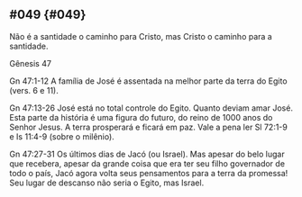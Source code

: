 ## #049 {#049}

Não é a santidade o caminho para Cristo, mas Cristo o caminho para a santidade.

Gênesis 47

Gn 47:1-12 A família de José é assentada na melhor parte da terra do Egito (vers. 6 e 11).

Gn 47:13-26 José está no total controle do Egito. Quanto deviam amar José. Esta parte da história é uma figura do futuro, do reino de 1000 anos do Senhor Jesus. A terra prosperará e ficará em paz. Vale a pena ler Sl 72:1-9 e Is 11:4-9 (sobre o milênio).

Gn 47:27-31 Os últimos dias de Jacó (ou Israel). Mas apesar do belo lugar que recebera, apesar da grande coisa que era ter seu filho governador de todo o país, Jacó agora volta seus pensamentos para a terra da promessa! Seu lugar de descanso não seria o Egito, mas Israel.